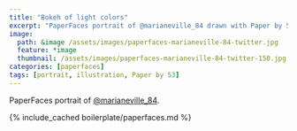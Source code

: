 ```yaml
---
title: "Bokeh of light colors"
excerpt: "PaperFaces portrait of @marianeville_84 drawn with Paper by 53 on an iPad."
image: 
  path: &image /assets/images/paperfaces-marianeville-84-twitter.jpg 
  feature: *image
  thumbnail: /assets/images/paperfaces-marianeville-84-twitter-150.jpg
categories: [paperfaces]
tags: [portrait, illustration, Paper by 53]
---
```


PaperFaces portrait of [@marianeville_84](https://twitter.com/marianeville_84).

{% include_cached boilerplate/paperfaces.md %}
